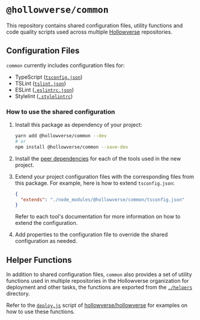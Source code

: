 `@hollowverse/common`
=================================================================

This repository contains shared configuration files, utility functions and code quality scripts used across multiple [Hollowverse](https://github.com/hollowverse) repositories.

## Configuration Files
`common` currently includes configuration files for:

* TypeScript ([`tsconfig.json`](./tsconfig.json))
* TSLint ([`tslint.json`](./tslint.json))
* ESLint ([`.eslintrc.json`](./.eslintrc.json))
* Stylelint ([`.stylelintrc`](./.stylelintrc))

### How to use the shared configuration

1. Install this package as dependency of your project:
     
     ```bash
     yarn add @hollowverse/common --dev
     # or
     npm install @hollowverse/common --save-dev
     ```
2. Install the [peer dependencies](./package.json#L64) for each of the tools used in the new project.
3. Extend your project configuration files with the corresponding files from this package. For example, here is how to extend `tsconfig.json`:
    
    ```json
    {
      "extends": "./node_modules/@hollowverse/common/tsconfig.json"
    }
    ```
   Refer to each tool's documentation for more information on how to extend the configuration.
4. Add properties to the configuration file to override the shared configuration as needed.

## Helper Functions

In addition to shared configuration files, `common` also provides a set of utility functions used in multiple repositories in the Hollowverse organization for deployment and other tasks, the functions are exported from the [`./helpers`](./helpers) directory.

Refer to the [`deploy.js`](https://github.com/hollowverse/hollowverse/tree/master/deploy.js) script of [hollowverse/hollowverse](https://github.com/hollowverse/hollowverse) for examples on how to use these functions.
